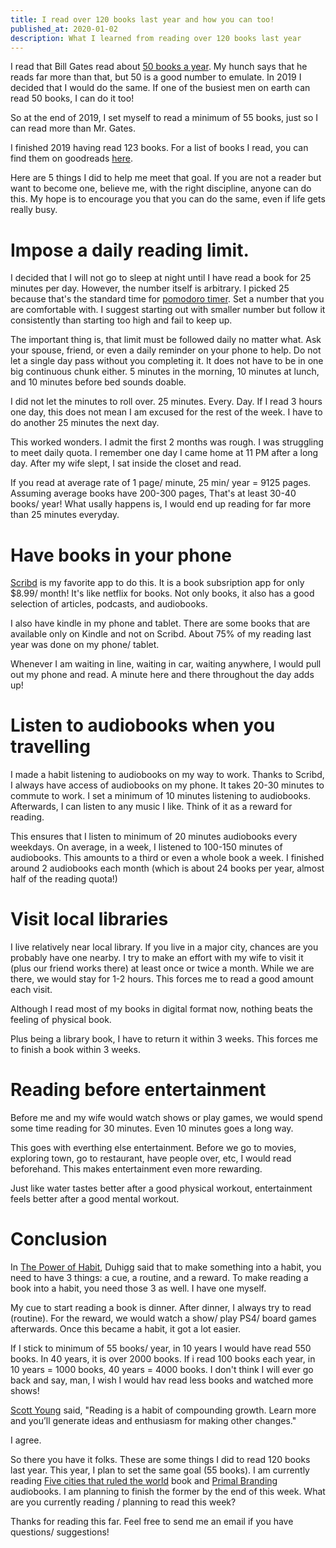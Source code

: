 ```yaml
---
title: I read over 120 books last year and how you can too!
published_at: 2020-01-02
description: What I learned from reading over 120 books last year
---
```



I read that Bill Gates read about [50 books a year](https://www.businessinsider.com/why-bill-gates-reads-50-books-a-year-2015-11). My hunch says that he reads far more than that, but 50 is a good number to emulate. In 2019 I decided that I would do the same. If one of the busiest men on earth can read 50 books, I can do it too!

So at the end of 2019, I set myself to read a minimum of 55 books, just so I can read more than Mr. Gates.

I finished 2019 having read 123 books. For a list of books I read, you can find them on goodreads [here](https://www.goodreads.com/user/show/8348083-iggy).

Here are 5 things I did to help me meet that goal. If you are not a reader but want to become one, believe me, with the right discipline, anyone can do this. My hope is to encourage you that you can do the same, even if life gets really busy.

# Impose a daily reading limit.

I decided that I will not go to sleep at night until I have read a book for 25 minutes per day. However, the number itself is arbitrary. I picked 25 because that's the standard time for [pomodoro timer](https://en.wikipedia.org/wiki/Pomodoro_Technique). Set a number that you are comfortable with. I suggest starting out with smaller number but follow it consistently than starting too high and fail to keep up.

The important thing is, that limit must be followed daily no matter what. Ask your spouse, friend, or even a daily reminder on your phone to help. Do not let a single day pass without you completing it. It does not have to be in one big continuous chunk either. 5 minutes in the morning, 10 minutes at lunch, and 10 minutes before bed sounds doable.

I did not let the minutes to roll over. 25 minutes. Every. Day. If I read 3 hours one day, this does not mean I am excused for the rest of the week. I have to do another 25 minutes the next day.

This worked wonders. I admit the first 2 months was rough. I was struggling to meet daily quota. I remember one day I came home at 11 PM after a long day. After my wife slept, I sat inside the closet and read.

If you read at average rate of 1 page/ minute, 25 min/ year = 9125 pages. Assuming average books have 200-300 pages, That's at least 30-40 books/ year!  What usally happens is, I would end up reading for far more than 25 minutes everyday.

# Have books in your phone

[Scribd](https://www.scribd.com/) is my favorite app to do this. It is a book subsription app for only $8.99/ month! It's like netflix for books. Not only books, it also has a good selection of articles, podcasts, and audiobooks.

I also have kindle in my phone and tablet. There are some books that are available only on Kindle and not on Scribd. About 75% of my reading last year was done on my phone/ tablet.

Whenever I am waiting in line, waiting in car, waiting anywhere, I would pull out my phone and read. A minute here and there throughout the day adds up!

# Listen to audiobooks when you travelling

I made a habit listening to audiobooks on my way to work. Thanks to Scribd, I always have access of audiobooks on my phone. It takes 20-30 minutes to commute to work. I set a minimum of 10 minutes listening to audiobooks. Afterwards, I can listen to any music I like. Think of it as a reward for reading.

This ensures that I listen to minimum of 20 minutes audiobooks every weekdays. On average, in a week, I listened to 100-150 minutes of audiobooks. This amounts to a third or even a whole book a week. I finished around 2 audiobooks each month (which is about 24 books per year, almost half of the reading quota!)

#  Visit local libraries

I live relatively near local library. If you live in a major city, chances are you probably have one nearby. I try to make an effort with my wife to visit it (plus our friend works there) at least once or twice a month. While we are there, we would stay for 1-2 hours. This forces me to read a good amount each visit.

Although I read most of my books in digital format now, nothing beats the feeling of physical book.

Plus being a library book, I have to return it within 3 weeks. This forces me to finish a book within 3 weeks.

# Reading before entertainment

Before me and my wife would watch shows or play games, we would spend some time reading for 30 minutes. Even 10 minutes goes a long way.

This goes with everthing else entertainment. Before we go to movies, exploring town, go to restaurant, have people over, etc, I would read beforehand. This makes entertainment even more rewarding.

Just like water tastes better after a good physical workout, entertainment feels better after a good mental workout.

# Conclusion

In [The Power of Habit](https://www.amazon.com/dp/B0055PGUYU/), Duhigg said that to make something into a habit, you need to have 3 things: a cue, a routine, and a reward. To make reading a book into a habit, you need those 3 as well. I have one myself.

My cue to start reading a book is dinner. After dinner, I always try to read (routine). For the reward, we would watch a show/ play PS4/ board games afterwards. Once this became a habit, it got a lot easier.

If I stick to minimum of 55 books/ year, in 10 years I would have read 550 books. In 40 years, it is over 2000 books. If i read 100 books each year, in 10 years = 1000 books, 40 years = 4000 books. I don't think I will ever go back and say, man, I wish I would hav read less books and watched more shows!

[ Scott Young](https://www.scotthyoung.com/blog/2019/12/23/7-habits-read-more-books/) said, "Reading is a habit of compounding growth. Learn more and you’ll generate ideas and enthusiasm for making other changes."

I agree.

So there you have it folks. These are some things I did to read 120 books last year. This year, I plan to set the same goal (55 books). I am currently reading [Five cities that ruled the world](https://www.amazon.com/dp/B007FZSTI8/) book and [Primal Branding](https://www.amazon.com/dp/B000FCKRWY/) audiobooks. I am planning to finish the former by the end of this week. What are you currently reading / planning to read this week?


Thanks for reading this far. Feel free to send me an email if you have questions/ suggestions!
